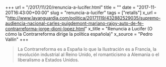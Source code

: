 +++
url = "/2017/11/20/renuncia-a-lucifer.html"
title = ""
date = "2017-11-20T16:43:00+00:00"
slug = "renuncia-a-lucifer"
tags = ["retalls"]
x_url = "http://www.lavanguardia.com/politica/20171119/432882529035/supremo-audiencia-nacional-carles-puigdemont-mariano-rajoy-auto-de-fe-contrarreforma-jorge-dioni-lopez.html"
x_title = "Renuncia a Lucifer (O cómo la Contrarreforma dirige la política española)"
x_source = "Pedro Vallín"
+++


> La Contrarreforma es a España lo que la Ilustración es a Francia, la revolución industrial al Reino Unido, el romanticismo a Alemania o el liberalismo a Estados Unidos. 
